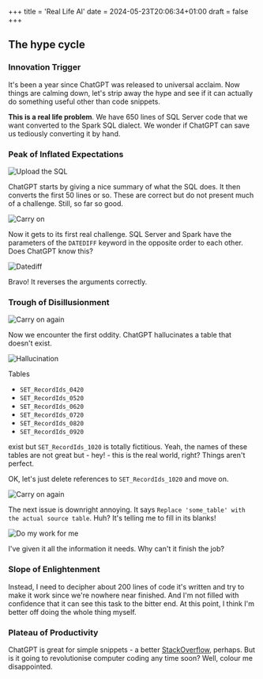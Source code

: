 +++
title = 'Real Life AI'
date = 2024-05-23T20:06:34+01:00
draft = false
+++

## The hype cycle

### Innovation Trigger

It's been a year since ChatGPT was released to universal acclaim. Now things are calming down, let's strip away the hype and see if it can actually do something useful other than code snippets.

**This is a real life problem**. 
We have 650 lines of SQL Server code that we want converted to the Spark SQL dialect. 
We wonder if ChatGPT can save us tediously converting it by hand.

### Peak of Inflated Expectations

![Upload the SQL](/img/blog/rows_upload.png)

ChatGPT starts by giving a nice summary of what the SQL does. It then converts the first 50 lines or so. These are correct but do not present much of a challenge. Still, so far so good.

![Carry on](/img/blog/carry_on.png)

Now it gets to its first real challenge. SQL Server and Spark have the parameters of the `DATEDIFF` keyword in the opposite order to each other. Does ChatGPT know this?

![Datediff](/img/blog/datediff.png)

Bravo! It reverses the arguments correctly.

### Trough of Disillusionment

![Carry on again](/img/blog/carry_on_2.png)

Now we encounter the first oddity. ChatGPT hallucinates a table that doesn't exist.

![Hallucination](/img/blog/hallucination.png)

Tables

- `SET_RecordIds_0420`
- `SET_RecordIds_0520`
- `SET_RecordIds_0620`
- `SET_RecordIds_0720`
- `SET_RecordIds_0820`
- `SET_RecordIds_0920`

exist but `SET_RecordIds_1020` is totally fictitious. Yeah, the names of these tables are not great but - hey! - this is the real world, right? Things aren't perfect. 

OK, let's just delete references to `SET_RecordIds_1020` and move on.

![Carry on again](/img/blog/carry_on_3.png)

The next issue is downright annoying. It says `Replace 'some_table' with the actual source table`. Huh? It's telling me to fill in its blanks!

![Do my work for me](/img/blog/replace_table.png)

I've given it all the information it needs. Why can't it finish the job? 

### Slope of Enlightenment

Instead, I need to decipher about 200 lines of code it's written and try to make it work since we're nowhere near finished. 
And I'm not filled with confidence that it can see this task to the bitter end.
At this point, I think I'm better off doing the whole thing myself.

### Plateau of Productivity

ChatGPT is great for simple snippets - a better [StackOverflow](https://stackoverflow.com/), perhaps. But is it going to revolutionise computer coding any time soon? Well, colour me disappointed.
